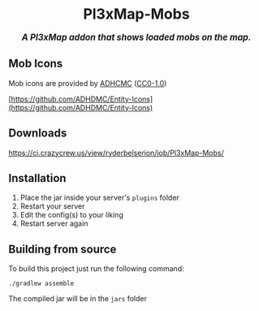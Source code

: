 <div align="center">

# Pl3xMap-Mobs

<big>***A Pl3xMap addon that shows loaded mobs on the map.***</big>

</div>

## Mob Icons
Mob icons are provided by [ADHCMC](https://github.com/ADHDMC) ([CC0-1.0](https://github.com/ADHDMC/Entity-Icons/blob/main/LICENSE))

[https://github.com/ADHDMC/Entity-Icons](https://github.com/ADHDMC/Entity-Icons)

## Downloads
https://ci.crazycrew.us/view/ryderbelserion/job/Pl3xMap-Mobs/

## Installation

1) Place the jar inside your server's `plugins` folder
2) Restart your server
3) Edit the config(s) to your liking
4) Restart server again

## Building from source
To build this project just run the following command:

```
./gradlew assemble
```

The compiled jar will be in the `jars` folder